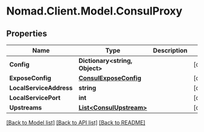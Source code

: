 # Nomad.Client.Model.ConsulProxy

## Properties

Name | Type | Description | Notes
------------ | ------------- | ------------- | -------------
**Config** | **Dictionary&lt;string, Object&gt;** |  | [optional] 
**ExposeConfig** | [**ConsulExposeConfig**](ConsulExposeConfig.md) |  | [optional] 
**LocalServiceAddress** | **string** |  | [optional] 
**LocalServicePort** | **int** |  | [optional] 
**Upstreams** | [**List&lt;ConsulUpstream&gt;**](ConsulUpstream.md) |  | [optional] 

[[Back to Model list]](../README.md#documentation-for-models) [[Back to API list]](../README.md#documentation-for-api-endpoints) [[Back to README]](../README.md)

